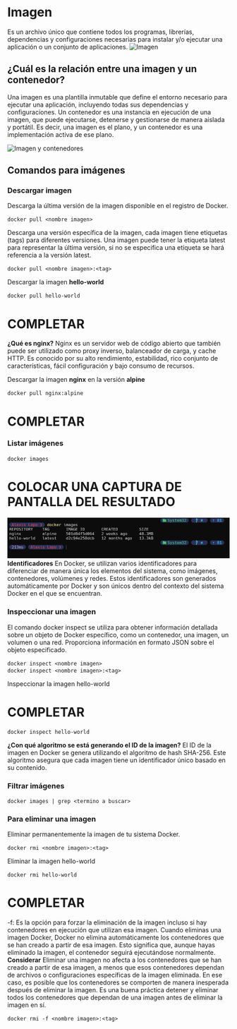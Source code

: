 # Imagen
Es un archivo único que contiene todos los programas, librerías, dependencias y configuraciones necesarias para instalar y/o ejecutar una aplicación o un conjunto de aplicaciones.
![Imagen](imagenes/imagen.PNG)

## ¿Cuál es la relación entre una imagen y un contenedor? 
Una imagen es una plantilla inmutable que define el entorno necesario para ejecutar una aplicación, incluyendo todas sus dependencias y configuraciones. Un contenedor es una instancia en ejecución de una imagen, que puede ejecutarse, detenerse y gestionarse de manera aislada y portátil. Es decir, una imagen es el plano, y un contenedor es una implementación activa de ese plano.

![Imagen y contenedores](imagenes/imagenYcontenedores.JPG)
## Comandos para imágenes

### Descargar imagen
Descarga la última versión de la imagen disponible en el registro de Docker.

```
docker pull <nombre imagen> 
```

Descarga una versión específica de la imagen, cada imagen tiene etiquetas (tags) para diferentes versiones.
Una imagen puede tener la etiqueta latest para representar la última versión, si no se especifica una etiqueta se hará referencia a la versión latest.

```
docker pull <nombre imagen>:<tag>
```

Descargar la imagen **hello-world**

```
docker pull hello-world
```
# COMPLETAR


**¿Qué es nginx?**
Nginx es un servidor web de código abierto que también puede ser utilizado como proxy inverso, balanceador de carga, y cache HTTP. Es conocido por su alto rendimiento, estabilidad, rico conjunto de características, fácil configuración y bajo consumo de recursos.

Descargar la imagen  **nginx** en la versión **alpine**

```
docker pull nginx:alpine
```

# COMPLETAR

### Listar imágenes

```
docker images
```

# COLOCAR UNA CAPTURA DE PANTALLA DEL RESULTADO 
![Imagen](imagenes/practicaDocker.png)
**Identificadores**
En Docker, se utilizan varios identificadores para diferenciar de manera única los elementos del sistema, como imágenes, contenedores, volúmenes y redes. Estos identificadores son generados automáticamente por Docker y son únicos dentro del contexto del sistema Docker en el que se encuentran. 

### Inspeccionar una imagen
El comando docker inspect se utiliza para obtener información detallada sobre un objeto de Docker específico, como un contenedor, una imagen, un volumen o una red.  Proporciona información en formato JSON sobre el objeto especificado.

```
docker inspect <nombre imagen>
docker inspect <nombre imagen>:<tag>
```

Inspeccionar la imagen hello-world 
# COMPLETAR
```
docker inspect hello-world

```

**¿Con qué algoritmo se está generando el ID de la imagen?**
El ID de la imagen en Docker se genera utilizando el algoritmo de hash SHA-256. Este algoritmo asegura que cada imagen tiene un identificador único basado en su contenido.

### Filtrar imágenes



```
docker images | grep <termino a buscar>

```

### Para eliminar una imagen
Eliminar permanentemente la imagen de tu sistema Docker.

```
docker rmi <nombre imagen>:<tag>
```

Eliminar la imagen hello-world 
```
docker rmi hello-world
```
# COMPLETAR

-f: Es la opción para forzar la eliminación de la imagen incluso si hay contenedores en ejecución que utilizan esa imagen.
Cuando eliminas una imagen Docker, Docker no elimina automáticamente los contenedores que se han creado a partir de esa imagen. Esto significa que, aunque hayas eliminado la imagen, el contenedor seguirá ejecutándose normalmente.  
**Considerar**
Eliminar una imagen no afecta a los contenedores que se han creado a partir de esa imagen, a menos que esos contenedores dependan de archivos o configuraciones específicas de la imagen eliminada. En ese caso, es posible que los contenedores se comporten de manera inesperada después de eliminar la imagen.
Es una buena práctica detener y eliminar todos los contenedores que dependan de una imagen antes de eliminar la imagen en sí.

```
docker rmi -f <nombre imagen>:<tag>
```

